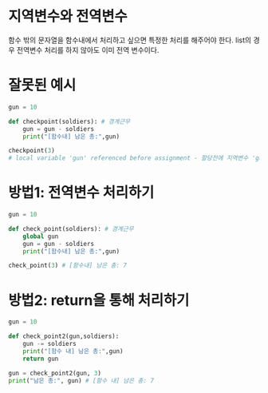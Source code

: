 # 지역변수와 전역변수

함수 밖의 문자열을 함수내에서 처리하고 싶으면 특정한 처리를 해주어야 한다.
list의 경우 전역변수 처리를 하지 않아도 이미 전역 변수이다.

# 잘못된 예시
``` python
gun = 10

def checkpoint(soldiers): # 경계근무
    gun = gun - soldiers
    print("[함수내] 남은 총:",gun)

checkpoint(3)
# local variable 'gun' referenced before assignment - 할당전에 지역변수 'gun'에 데이터값이 없다.

```


# 방법1: 전역변수 처리하기
``` python
gun = 10

def check_point(soldiers): # 경계근무
    global gun
    gun = gun - soldiers
    print("[함수내] 남은 총:",gun)

check_point(3) # [함수내] 남은 총: 7
```

# 방법2: return을 통해 처리하기
``` python
gun = 10

def check_point2(gun,soldiers):
    gun -= soldiers
    print("[함수 내] 남은 총:",gun)
    return gun

gun = check_point2(gun, 3)
print("남은 총:", gun) # [함수 내] 남은 총: 7
```
